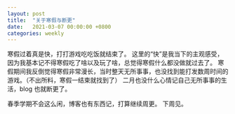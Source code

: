 ```yaml
---
layout: post
title:  "关于寒假与断更"
date:   2021-03-07 00:00:00 +0800
categories: weekly
---
```


寒假过着真是快，打打游戏吃吃饭就结束了。
这里的“快”是我当下的主观感受，因为我基本记不得寒假吃了啥以及玩了啥，总觉得寒假什么都没做就过去了。
寒假期间我反倒觉得寒假非常漫长，当时整天无所事事，也没找到能打发数周时间的游戏。（不出所料，寒假一结束就找到了）
二月也没什么心情记自己无所事事的生活，blog 也就断更了。

春季学期不会这么闲，博客也有东西记，打算继续周更。
下周见。
